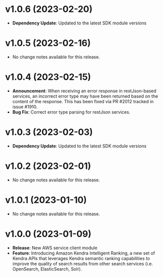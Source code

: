 # v1.0.6 (2023-02-20)

* **Dependency Update**: Updated to the latest SDK module versions

# v1.0.5 (2023-02-16)

* No change notes available for this release.

# v1.0.4 (2023-02-15)

* **Announcement**: When receiving an error response in restJson-based services, an incorrect error type may have been returned based on the content of the response. This has been fixed via PR #2012 tracked in issue #1910.
* **Bug Fix**: Correct error type parsing for restJson services.

# v1.0.3 (2023-02-03)

* **Dependency Update**: Updated to the latest SDK module versions

# v1.0.2 (2023-02-01)

* No change notes available for this release.

# v1.0.1 (2023-01-10)

* No change notes available for this release.

# v1.0.0 (2023-01-09)

* **Release**: New AWS service client module
* **Feature**: Introducing Amazon Kendra Intelligent Ranking, a new set of Kendra APIs that leverages Kendra semantic ranking capabilities to improve the quality of search results from other search services (i.e. OpenSearch, ElasticSearch, Solr).


